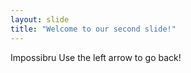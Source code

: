 ```yaml
---
layout: slide
title: "Welcome to our second slide!"
---
```

Impossibru
Use the left arrow to go back!
